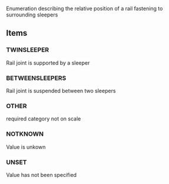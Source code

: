 Enumeration describing the relative position of a rail fastening to surrounding sleepers

<!-- end of short definition -->


## Items

### TWINSLEEPER
Rail joint is supported by a sleeper

### BETWEENSLEEPERS
Rail joint is suspended between two sleepers

### OTHER
required category not on scale

### NOTKNOWN
Value is unkown

### UNSET
Value has not been specified
